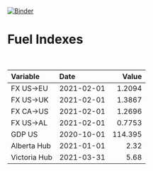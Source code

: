 [![Binder](https://mybinder.org/badge_logo.svg)](https://mybinder.org/v2/gh/AyrtonB/Global-Gas-Prices/master)

# Fuel Indexes

<br>

| Variable     | Date       |    Value |
|:-------------|:-----------|---------:|
| FX US->EU    | 2021-02-01 |   1.2094 |
| FX US->UK    | 2021-02-01 |   1.3867 |
| FX CA->US    | 2021-02-01 |   1.2696 |
| FX US->AL    | 2021-02-01 |   0.7753 |
| GDP US       | 2020-10-01 | 114.395  |
| Alberta Hub  | 2021-01-01 |   2.32   |
| Victoria Hub | 2021-03-31 |   5.68   |